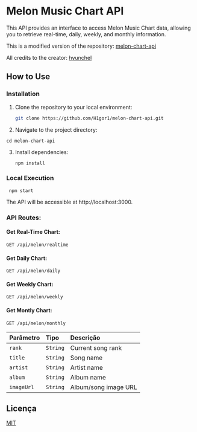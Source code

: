 # Melon Music Chart API

This API provides an interface to access Melon Music Chart data, allowing you to retrieve real-time, daily, weekly, and monthly information.

This is a modified version of the repository: [melon-chart-api](https://github.com/hyunchel/melon-chart-api)

All credits to the creator: [hyunchel](https://github.com/hyunchel)

## How to Use

### Installation

1. Clone the repository to your local environment:

   ```bash
   git clone https://github.com/H1gor1/melon-chart-api.git
   ```

2. Navigate to the project directory:

  ```
  cd melon-chart-api
  ```

3. Install dependencies:

   ```
   npm install
   ```
### Local Execution

   ```
    npm start
   ```
The API will be accessible at http://localhost:3000.

### API Routes:
  #### Get Real-Time Chart:
    GET /api/melon/realtime
  #### Get Daily Chart:
    GET /api/melon/daily
  #### Get Weekly Chart:
    GET /api/melon/weekly
  #### Get Montly Chart:
    GET /api/melon/monthly
  
| Parâmetro   | Tipo       | Descrição                                   |
| :---------- | :--------- | :------------------------------------------ |
| `rank`      | `String` | Current song rank |
| `title`      | `String` | Song name |
| `artist`      | `String` | Artist name |
| `album`      | `String` | Album name |
| `imageUrl`      | `String` | Album/song image URL |

## Licença

[MIT](https://choosealicense.com/licenses/mit/)
